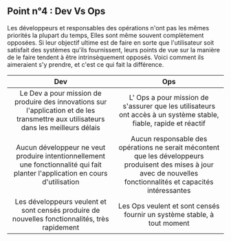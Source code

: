 ## Point n°4 : Dev Vs Ops

Les développeurs et responsables des opérations n'ont pas les mêmes priorités la plupart du temps, Elles sont même souvent complètement opposées. Si leur objectif ultime est de faire en sorte que l'utilisateur soit satisfait des systèmes qu'ils fournissent, leurs points de vue sur la manière de le faire tendent à être intrinsèquement opposés. Voici comment ils aimeraient s'y prendre, et c'est ce qui fait la différence.


| Dev  | Ops |
| :---------------: | :-----:|
| Le Dev a pour mission de produire des innovations sur l'application et de les transmettre aux utilisateurs dans les meilleurs délais  |L' Ops a pour mission de s'assurer que les utilisateurs ont accès à un système stable, fiable, rapide et réactif |
| Aucun développeur ne veut produire intentionnellement une fonctionnalité qui fait planter l'application en cours d'utilisation  | Aucun responsable des opérations ne serait mécontent que les développeurs produisent des mises à jour avec de nouvelles fonctionnalités et capacités intéressantes |
| Les développeurs veulent et sont censés produire de nouvelles fonctionnalités, très rapidement  | Les Ops veulent et sont censés fournir un système stable, à tout moment|
